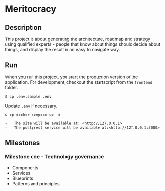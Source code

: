 # Meritocracy

## Description

This project is about generating the architecture, roadmap and strategy using qualified experts - people that know about things should decide about things, and display the result in an easy to navigate way.

## Run
When you run this project, you start the production version of the application.
For development, checkout the startscript from the `frontend` folder.

    $ cp .env.sample .env

Update `.env` if necessary.

    $ cp docker-compose up -d

    -   The site will be available at: <http://127.0.0.1>
    -   The postgrest service will be available at:<http://127.0.0.1:3000>

## Milestones

### Milestone one - Technology governance

-   Components
-   Services
-   Blueprints
-   Patterns and principles
